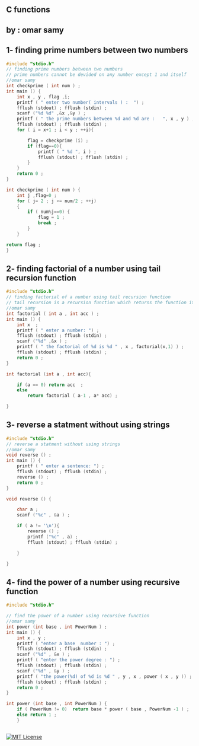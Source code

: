 
## C functions   


## by : omar samy


## 1- finding prime numbers between two numbers 

```c code
#include "stdio.h"
// finding prime numbers between two numbers
// prime numbers cannot be devided on any number except 1 and itself
//omar samy
int checkprime ( int num ) ;
int main () {
	int x , y , flag ,i;
	printf ( " enter two number( intervals ) :  ") ;
	fflush (stdout) ; fflush (stdin) ;
	scanf ("%d %d" ,&x ,&y ) ;
	printf ( " the prime numbers between %d and %d are :   ", x , y ) ;
	fflush (stdout) ; fflush (stdin) ;
	for ( i = x+1 ; i < y ; ++i){

		flag = checkprime (i) ;
		if (flag==0){
			printf ( " %d ", i ) ;
			fflush (stdout) ; fflush (stdin) ;
		}
	}
	return 0 ;
}

int checkprime ( int num ) {
	int j ,flag=0 ;
	for ( j= 2 ; j <= num/2 ; ++j)
	{
		if ( num%j==0) {
			flag = 1 ;
			break ;
		}
	}

return flag ;
}


```
## 2- finding factorial of a number using tail recursion function

```c code
#include "stdio.h"
// finding factorial of a number using tail recursion function
// tail recursion is a recursion function which returns the function itself
//omar samy
int factorial ( int a , int acc ) ;
int main () {
	int x  ;
	printf ( " enter a number: ") ;
	fflush (stdout) ; fflush (stdin) ;
	scanf ("%d" ,&x ) ;
	printf ( " the factorial of %d is %d " , x , factorial(x,1) ) ;
	fflush (stdout) ; fflush (stdin) ;
	return 0 ;
}

int factorial (int a , int acc){

	if (a == 0) return acc  ;
	else
		return factorial ( a-1 , a* acc) ;

}

```

## 3-  reverse a statment without using strings

```c code
#include "stdio.h"
// reverse a statment without using strings
//omar samy
void reverse () ;
int main () {
	printf ( " enter a sentence: ") ;
	fflush (stdout) ; fflush (stdin) ;
	reverse () ;
	return 0 ;
}

void reverse () {

	char a ;
	scanf ("%c" , &a ) ;

	if ( a != '\n'){
		reverse () ;
		printf ("%c" , a) ;
		fflush (stdout) ; fflush (stdin) ;

	}

}


```
## 4- find the power of a number using recursive function

```c code
#include "stdio.h"

// find the power of a number using recursive function
//omar samy
int power (int base , int PowerNum ) ;
int main () {
	int x , y ;
	printf ( "enter a base  number : ") ;
	fflush (stdout) ; fflush (stdin) ;
	scanf ("%d" , &x ) ;
	printf ( "enter the power degree : ") ;
	fflush (stdout) ; fflush (stdin) ;
	scanf ("%d" , &y ) ;
	printf ( "the power(%d) of %d is %d " , y , x , power ( x , y )) ;
	fflush (stdout) ; fflush (stdin) ;
	return 0 ;
}

int power (int base , int PowerNum ) {
	if ( PowerNum != 0)  return base * power ( base , PowerNum -1 ) ;
	else return 1 ;
	}



```
[![MIT License](https://img.shields.io/badge/go%20to%20screenshots-1A5BE2)](https://github.com/omarsamy289/ES-omar-samy/tree/main/c-assignments/c%20functions/screenshots)



